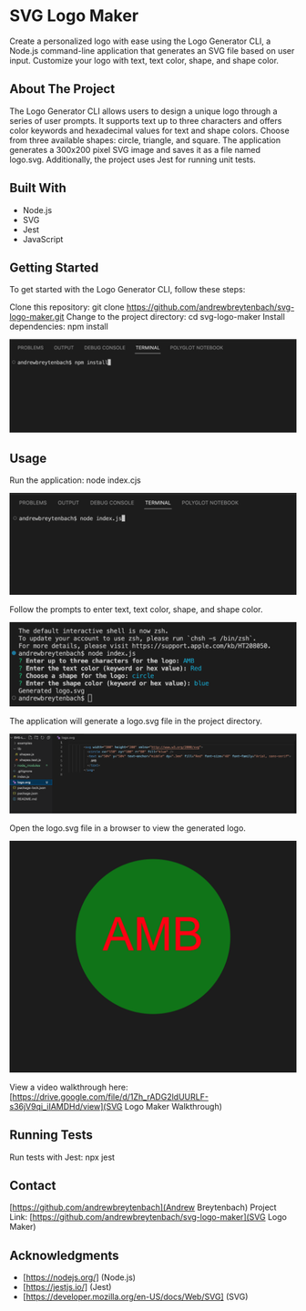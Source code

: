 # SVG Logo Maker

Create a personalized logo with ease using the Logo Generator CLI, a Node.js command-line application that generates an SVG file based on user input. Customize your logo with text, text color, shape, and shape color.

## About The Project
The Logo Generator CLI allows users to design a unique logo through a series of user prompts. It supports text up to three characters and offers color keywords and hexadecimal values for text and shape colors. Choose from three available shapes: circle, triangle, and square. The application generates a 300x200 pixel SVG image and saves it as a file named logo.svg. Additionally, the project uses Jest for running unit tests.

## Built With
* Node.js
* SVG
* Jest
* JavaScript

## Getting Started
To get started with the Logo Generator CLI, follow these steps:

Clone this repository: git clone https://github.com/andrewbreytenbach/svg-logo-maker.git
Change to the project directory: cd svg-logo-maker
Install dependencies: npm install

![Install](/images/install.png "Install")

## Usage
Run the application: node index.cjs

![Index.js](/images/index.png "Run Index.cjs")

Follow the prompts to enter text, text color, shape, and shape color.

![Prompts](/images/prompts.png "Prompts")

The application will generate a logo.svg file in the project directory.

![Logo File](/images/logo-file.png "Logo File")

Open the logo.svg file in a browser to view the generated logo.

![SVG Logo](/images/preview.png "SVG Logo")

View a video walkthrough here: [https://drive.google.com/file/d/1Zh_rADG2ldUURLF-s36jV9qi_iIAMDHd/view](SVG Logo Maker Walkthrough)

## Running Tests
Run tests with Jest: npx jest

## Contact
[https://github.com/andrewbreytenbach](Andrew Breytenbach)
Project Link: [https://github.com/andrewbreytenbach/svg-logo-maker](SVG Logo Maker)

## Acknowledgments
* [https://nodejs.org/] (Node.js)
* [https://jestjs.io/] (Jest)
* [https://developer.mozilla.org/en-US/docs/Web/SVG] (SVG)
